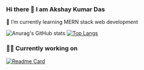 ### Hi there 👋 I am Akshay Kumar Das
🌱 I’m currently learning MERN stack web development

![Anurag's GitHub stats](https://github-readme-stats.vercel.app/api?username=akshayxemo&show_icons=true&theme=tokyonight) [![Top Langs](https://github-readme-stats.vercel.app/api/top-langs/?username=akshayxemo&layout=compact&show_icons=true&theme=tokyonight)](https://github.com/anuraghazra/github-readme-stats)

### 👨‍💻 Currently working on

[![Readme Card](https://github-readme-stats.vercel.app/api/pin/?username=akshayxemo&repo=intervuMe-web&theme=tokyonight&icons=true)](https://github.com/anuraghazra/github-readme-stats)
<!--
**akshayxemo/akshayxemo** is a ✨ _special_ ✨ repository because its `README.md` (this file) appears on your GitHub profile.

Here are some ideas to get you started:

- 🔭 I’m currently working on ...
- 🌱 I’m currently learning ...
- 👯 I’m looking to collaborate on ...
- 🤔 I’m looking for help with ...
- 💬 Ask me about ...
- 📫 How to reach me: ...
- 😄 Pronouns: ...
- ⚡ Fun fact: ...
-->
